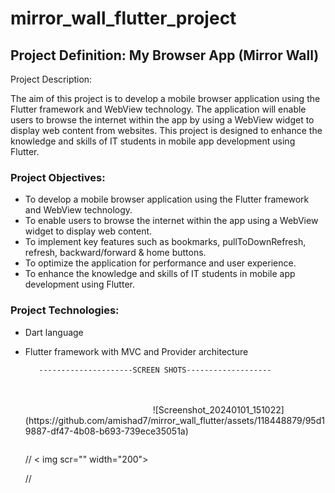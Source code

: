 # mirror_wall_flutter_project



## Project Definition: My Browser App (Mirror Wall)
Project Description:

The aim of this project is to develop a mobile browser application using the Flutter framework
and WebView technology. The application will enable users to browse the internet within the app
by using a WebView widget to display web content from websites. This project is designed to
enhance the knowledge and skills of IT students in mobile app development using Flutter.

### Project Objectives:
- To develop a mobile browser application using the Flutter framework and WebView
technology.
- To enable users to browse the internet within the app using a WebView widget to display web
content.
- To implement key features such as bookmarks, pullToDownRefresh, refresh, backward/forward
& home buttons.
- To optimize the application for performance and user experience.
- To enhance the knowledge and skills of IT students in mobile app development using Flutter.
### Project Technologies:
- Dart language
- Flutter framework with MVC and Provider architecture

         ---------------------SCREEN SHOTS-------------------


  <img scr="https://github.com/amishad7/mirror_wall_flutter/assets/118448879/01b01fc6-0a53-41af-b949-52a0f76fc512" width="200">




  <img scr="https://github.com/amishad7/mirror_wall_flutter/assets/118448879/09c8afc5-fe98-4b84-8729-225728dee806" width="200">

 
  
  <img scr="https://github.com/amishad7/mirror_wall_flutter/assets/118448879/cb6aa29b-c215-431e-bd50-df5b16317b60" width="200">
  <img scr="https://github.com/amishad7/mirror_wall_flutter/assets/118448879/022ae109-8204-40f3-9ed4-705f4e9f6493" width="200">
  
  <img scr="" width="200">
  ![Screenshot_20240101_151022](https://github.com/amishad7/mirror_wall_flutter/assets/118448879/95d19887-df47-4b08-b693-739ece35051a)

  <img scr="https://github.com/amishad7/mirror_wall_flutter/assets/118448879/912cc2f6-ff18-4eaa-ac1b-dc166e34bfa8" width="200">
 

  <img scr="https://github.com/amishad7/mirror_wall_flutter/assets/118448879/4d231b51-c0ef-4f3e-a341-bcf6a953adb4" width="200">


  <img scr="https://github.com/amishad7/mirror_wall_flutter/assets/118448879/c19f1174-2603-4153-b820-e1e3e7d566ec"
 width="200">
  
  // < img scr="" width="200">
  
  // <img scr="" width="200">





  
